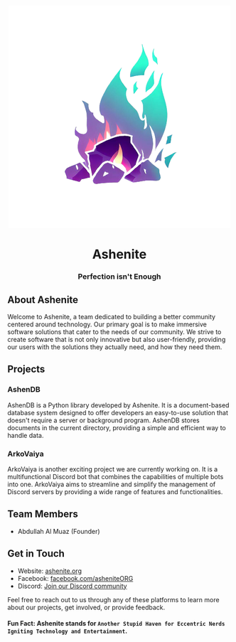 <div align="center">
  <img src="https://github.com/Ashenite/.github/blob/main/ashenite.png" alt="Ashenite Logo">
</div>

<h1 align="center">Ashenite</h1>

<h3 align="center">Perfection isn't Enough</h3>

## About Ashenite

Welcome to Ashenite, a team dedicated to building a better community centered around technology. Our primary goal is to make immersive software solutions that cater to the needs of our community. We strive to create software that is not only innovative but also user-friendly, providing our users with the solutions they actually need, and how they need them.

## Projects

### AshenDB

AshenDB is a Python library developed by Ashenite. It is a document-based database system designed to offer developers an easy-to-use solution that doesn't require a server or background program. AshenDB stores documents in the current directory, providing a simple and efficient way to handle data.

### ArkoVaiya

ArkoVaiya is another exciting project we are currently working on. It is a multifunctional Discord bot that combines the capabilities of multiple bots into one. ArkoVaiya aims to streamline and simplify the management of Discord servers by providing a wide range of features and functionalities.

## Team Members

- Abdullah Al Muaz (Founder)

## Get in Touch

- Website: [ashenite.org](https://ashenite.org)
- Facebook: [facebook.com/asheniteORG](https://facebook.com/asheniteORG)
- Discord: [Join our Discord community](https://discord.gg/ZXknNVMXCk)

Feel free to reach out to us through any of these platforms to learn more about our projects, get involved, or provide feedback.

#### Fun Fact: Ashenite stands for `Another Stupid Haven for Eccentric Nerds Igniting Technology and Entertainment`.
